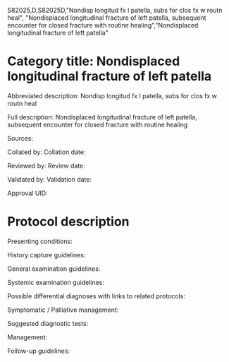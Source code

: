 S82025,D,S82025D,"Nondisp longitud fx l patella, subs for clos fx w routn heal", "Nondisplaced longitudinal fracture of left patella, subsequent encounter for closed fracture with routine healing","Nondisplaced longitudinal fracture of left patella"
# Category title: Nondisplaced longitudinal fracture of left patella

Abbreviated description: Nondisp longitud fx l patella, subs for clos fx w routn heal

Full description: Nondisplaced longitudinal fracture of left patella, subsequent encounter for closed fracture with routine healing

Sources:

Collated by:
Collation date:

Reviewed by:
Review date:

Validated by:
Validation date:

Approval UID:

# Protocol description

Presenting conditions:

History capture guidelines:

General examination guidelines:

Systemic examination guidelines:

Possible differential diagnoses with links to related protocols:

Symptomatic / Palliative management:

Suggested diagnostic tests:

Management:

Follow-up guidelines:
